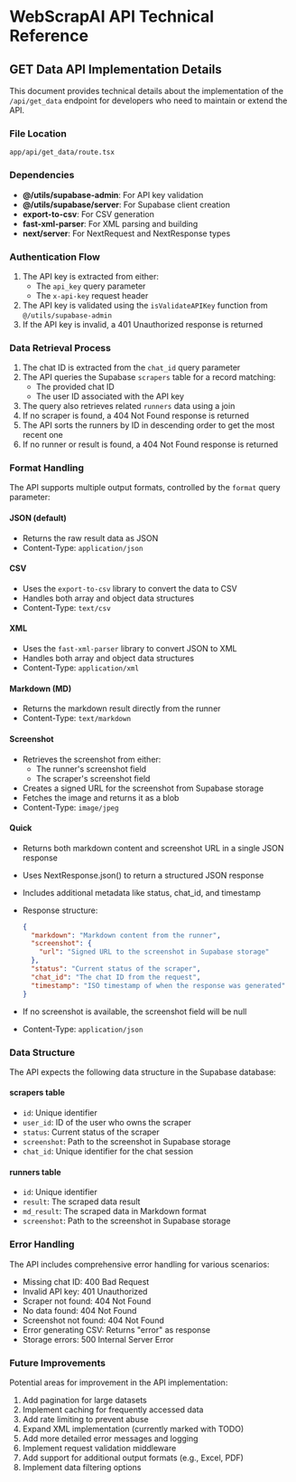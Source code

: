 # WebScrapAI API Technical Reference

## GET Data API Implementation Details

This document provides technical details about the implementation of the `/api/get_data` endpoint for developers who need to maintain or extend the API.

### File Location

```
app/api/get_data/route.tsx
```

### Dependencies

- **@/utils/supabase-admin**: For API key validation
- **@/utils/supabase/server**: For Supabase client creation
- **export-to-csv**: For CSV generation
- **fast-xml-parser**: For XML parsing and building
- **next/server**: For NextRequest and NextResponse types

### Authentication Flow

1. The API key is extracted from either:
   - The `api_key` query parameter
   - The `x-api-key` request header
2. The API key is validated using the `isValidateAPIKey` function from `@/utils/supabase-admin`
3. If the API key is invalid, a 401 Unauthorized response is returned

### Data Retrieval Process

1. The chat ID is extracted from the `chat_id` query parameter
2. The API queries the Supabase `scrapers` table for a record matching:
   - The provided chat ID
   - The user ID associated with the API key
3. The query also retrieves related `runners` data using a join
4. If no scraper is found, a 404 Not Found response is returned
5. The API sorts the runners by ID in descending order to get the most recent one
6. If no runner or result is found, a 404 Not Found response is returned

### Format Handling

The API supports multiple output formats, controlled by the `format` query parameter:

#### JSON (default)

- Returns the raw result data as JSON
- Content-Type: `application/json`

#### CSV

- Uses the `export-to-csv` library to convert the data to CSV
- Handles both array and object data structures
- Content-Type: `text/csv`

#### XML

- Uses the `fast-xml-parser` library to convert JSON to XML
- Handles both array and object data structures
- Content-Type: `application/xml`

#### Markdown (MD)

- Returns the markdown result directly from the runner
- Content-Type: `text/markdown`

#### Screenshot

- Retrieves the screenshot from either:
  - The runner's screenshot field
  - The scraper's screenshot field
- Creates a signed URL for the screenshot from Supabase storage
- Fetches the image and returns it as a blob
- Content-Type: `image/jpeg`

#### Quick

- Returns both markdown content and screenshot URL in a single JSON response
- Uses NextResponse.json() to return a structured JSON response
- Includes additional metadata like status, chat_id, and timestamp
- Response structure:

  ```json
  {
    "markdown": "Markdown content from the runner",
    "screenshot": {
      "url": "Signed URL to the screenshot in Supabase storage"
    },
    "status": "Current status of the scraper",
    "chat_id": "The chat ID from the request",
    "timestamp": "ISO timestamp of when the response was generated"
  }
  ```

- If no screenshot is available, the screenshot field will be null
- Content-Type: `application/json`

### Data Structure

The API expects the following data structure in the Supabase database:

#### scrapers table

- `id`: Unique identifier
- `user_id`: ID of the user who owns the scraper
- `status`: Current status of the scraper
- `screenshot`: Path to the screenshot in Supabase storage
- `chat_id`: Unique identifier for the chat session

#### runners table

- `id`: Unique identifier
- `result`: The scraped data result
- `md_result`: The scraped data in Markdown format
- `screenshot`: Path to the screenshot in Supabase storage

### Error Handling

The API includes comprehensive error handling for various scenarios:

- Missing chat ID: 400 Bad Request
- Invalid API key: 401 Unauthorized
- Scraper not found: 404 Not Found
- No data found: 404 Not Found
- Screenshot not found: 404 Not Found
- Error generating CSV: Returns "error" as response
- Storage errors: 500 Internal Server Error

### Future Improvements

Potential areas for improvement in the API implementation:

1. Add pagination for large datasets
2. Implement caching for frequently accessed data
3. Add rate limiting to prevent abuse
4. Expand XML implementation (currently marked with TODO)
5. Add more detailed error messages and logging
6. Implement request validation middleware
7. Add support for additional output formats (e.g., Excel, PDF)
8. Implement data filtering options
